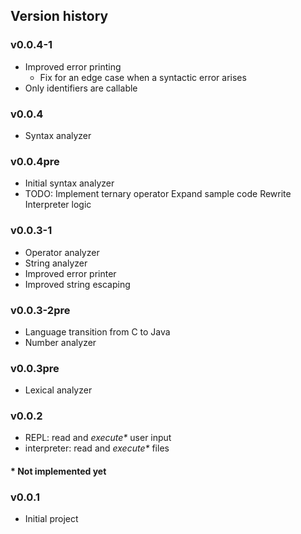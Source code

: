 ## Version history

### v0.0.4-1
- Improved error printing
    - Fix for an edge case when a syntactic error arises
- Only identifiers are callable

### v0.0.4
- Syntax analyzer

### v0.0.4pre
- Initial syntax analyzer
- TODO: Implement ternary operator
        Expand sample code
        Rewrite Interpreter logic

### v0.0.3-1
- Operator analyzer
- String analyzer
- Improved error printer
- Improved string escaping

### v0.0.3-2pre
- Language transition from C to Java
- Number analyzer

### v0.0.3pre
- Lexical analyzer

### v0.0.2
- REPL: read and _execute*_ user input
- interpreter: read and _execute*_ files

#### * Not implemented yet

### v0.0.1
- Initial project
